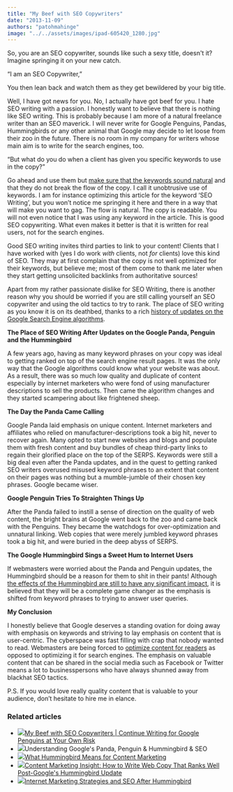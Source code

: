 ```yaml
---
title: "My Beef with SEO Copywriters"
date: "2013-11-09"
authors: "patohmahinge"
image: "../../assets/images/ipad-605420_1280.jpg"
---
```


So, you are an SEO copywriter, sounds like such a sexy title, doesn't it? Imagine springing it on your new catch.

“I am an SEO Copywriter,”

You then lean back and watch them as they get bewildered by your big title.

Well, I have got news for you. No, I actually have got beef for you. I hate SEO writing with a passion. I honestly want to believe that there is nothing like SEO writing. This is probably because I am more of a natural freelance writer than an SEO maverick. I will never write for Google Penguins, Pandas, Hummingbirds or any other animal that Google may decide to let loose from their zoo in the future. There is no room in my company for writers whose main aim is to write for the search engines, too.

“But what do you do when a client has given you specific keywords to use in the copy?”

Go ahead and use them but [make sure that the keywords sound natural](https://mahinge.com/wp-content/uploads/2013/11/seo-in-the-age-of-penguin-2-0) and that they do not break the flow of the copy. I call it unobtrusive use of keywords. I am for instance optimizing this article for the keyword ‘SEO Writing’, but you won’t notice me springing it here and there in a way that will make you want to gag. The flow is natural. The copy is readable. You will not even notice that I was using any keyword in the article. This is good SEO copywriting. What even makes it better is that it is written for real users, not for the search engines.

Good SEO writing invites third parties to link to your content! Clients that I have worked with (yes I do work _with_ clients, not _for_ clients) love this kind of SEO. They may at first complain that the copy is not well optimized for their keywords, but believe me; most of them come to thank me later when they start getting unsolicited backlinks from authoritative sources!

Apart from my rather passionate dislike for SEO Writing, there is another reason why you should be worried if you are still calling yourself an SEO copywriter and using the old tactics to try to rank. The place of SEO writing as you know it is on its deathbed, thanks to a rich [history of updates on the Google Search Engine algorithms](http://moz.com/google-algorithm-change).

**The Place of SEO Writing After Updates on the Google Panda, Penguin and the Hummingbird**

A few years ago, having as many keyword phrases on your copy was ideal to getting ranked on top of the search engine result pages. It was the only way that the Google algorithms could know what your website was about. As a result, there was so much low quality and duplicate of content especially by internet marketers who were fond of using manufacturer descriptions to sell the products. Then came the algorithm changes and they started scampering about like frightened sheep.

**The Day the Panda Came Calling**

Google Panda laid emphasis on unique content. Internet marketers and affiliates who relied on manufacturer-descriptions took a big hit, never to recover again. Many opted to start new websites and blogs and populate them with fresh content and buy bundles of cheap third-party links to regain their glorified place on the top of the SERPS. Keywords were still a big deal even after the Panda updates, and in the quest to getting ranked SEO writers overused misused keyword phrases to an extent that content on their pages was nothing but a mumble-jumble of their chosen key phrases. Google became wiser.

**Google Penguin Tries To Straighten Things Up**

After the Panda failed to instill a sense of direction on the quality of web content, the bright brains at Google went back to the zoo and came back with the Penguins. They became the watchdogs for over-optimization and unnatural linking. Web copies that were merely jumbled keyword phrases took a big hit, and were buried in the deep abyss of SERPS.

**The Google Hummingbird Sings a Sweet Hum to Internet Users**

If webmasters were worried about the Panda and Penguin updates, the Hummingbird should be a reason for them to shit in their pants! Although [the effects of the Hummingbird are still to have any significant impact](https://mahinge.com/wp-content/uploads/2013/11/63614-has-hummingbird-changed-seo-forever), it is believed that they will be a complete game changer as the emphasis is shifted from keyword phrases to trying to answer user queries.

**My Conclusion**

I honestly believe that Google deserves a standing ovation for doing away with emphasis on keywords and striving to lay emphasis on content that is user-centric. The cyberspace was fast filling with crap that nobody wanted to read. Webmasters are being forced to [optimize content for readers](https://mahinge.com/five-reasons-advertising-business/ "content marketing") as opposed to optimizing it for search engines. The emphasis on valuable content that can be shared in the social media such as Facebook or Twitter means a lot to businesspersons who have always shunned away from blackhat SEO tactics.

P.S. If you would love really quality content that is valuable to your audience, don’t hesitate to hire me in elance.

### Related articles

- [![](images/219340912_150_150.jpg)](https://mahinge.com/beef-seo-writing-copywriters/)[My Beef with SEO Copywriters | Continue Writing for Google Penguins at Your Own Risk](https://mahinge.com/beef-seo-writing-copywriters/)
- ![](images/217107863_150_150.jpg)Understanding Google's Panda, Penguin & Hummingbird & SEO
- [![](images/219066262_150_150.jpg)](https://mahinge.com/wp-content/uploads/2013/11/hummingbird-means-content-marketing-0670521)[What Hummingbird Means for Content Marketing](https://mahinge.com/wp-content/uploads/2013/11/hummingbird-means-content-marketing-0670521)
- [![](images/216034398_150_150.jpg)](https://mahinge.com/wp-content/uploads/2013/11/content-marketing-insight-write-web-copy-ranks-well-post-googles-hummingbird-update-0664486)[Content Marketing Insight: How to Write Web Copy That Ranks Well Post-Google's Hummingbird Update](https://mahinge.com/wp-content/uploads/2013/11/content-marketing-insight-write-web-copy-ranks-well-post-googles-hummingbird-update-0664486)
- [![](images/219200609_150_150.jpg)](https://mahinge.com/wp-content/uploads/2013/11/internet-marketing-strategies-seo-hummingbird)[Internet Marketing Strategies and SEO After Hummingbird](https://mahinge.com/wp-content/uploads/2013/11/internet-marketing-strategies-seo-hummingbird)
